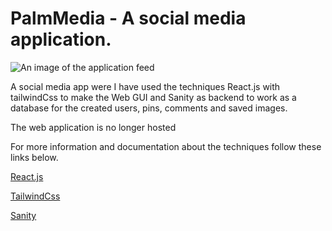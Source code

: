 # PalmMedia - A social media application.

![An image of the application feed](./Image/ProjectPin.png)

A social media app were I have used the techniques React.js with tailwindCss to make the Web GUI and Sanity as backend to work as a database for the created users, pins, comments and saved images. 

The web application is no longer hosted 


For more information and documentation about the techniques follow these links below.

<a href="https://reactjs.org/" target="_blank">React.js</a>

<a href="https://tailwindcss.com/" target="_blank">TailwindCss</a>

<a href="https://www.sanity.io/" target="_blank">Sanity</a>







